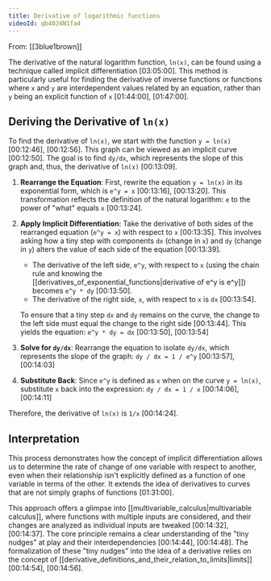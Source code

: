 ```yaml
---
title: Derivative of logarithmic functions
videoId: qb40J4N1fa4
---
```


From: [[3blue1brown]] <br/> 

The derivative of the natural logarithm function, `ln(x)`, can be found using a technique called implicit differentiation <a class="yt-timestamp" data-t="03:05:00">[03:05:00]</a>. This method is particularly useful for finding the derivative of inverse functions or functions where `x` and `y` are interdependent values related by an equation, rather than `y` being an explicit function of `x` <a class="yt-timestamp" data-t="01:44:00">[01:44:00]</a>, <a class="yt-timestamp" data-t="01:47:00">[01:47:00]</a>.

## Deriving the Derivative of `ln(x)`

To find the derivative of `ln(x)`, we start with the function `y = ln(x)` <a class="yt-timestamp" data-t="00:12:46">[00:12:46]</a>, <a class="yt-timestamp" data-t="00:12:56">[00:12:56]</a>. This graph can be viewed as an implicit curve <a class="yt-timestamp" data-t="00:12:50">[00:12:50]</a>. The goal is to find `dy/dx`, which represents the slope of this graph and, thus, the derivative of `ln(x)` <a class="yt-timestamp" data-t="00:13:09">[00:13:09]</a>.

1.  **Rearrange the Equation**: First, rewrite the equation `y = ln(x)` in its exponential form, which is `e^y = x` <a class="yt-timestamp" data-t="00:13:16">[00:13:16]</a>, <a class="yt-timestamp" data-t="00:13:20">[00:13:20]</a>. This transformation reflects the definition of the natural logarithm: `e` to the power of "what" equals `x` <a class="yt-timestamp" data-t="00:13:24">[00:13:24]</a>.

2.  **Apply Implicit Differentiation**: Take the derivative of both sides of the rearranged equation (`e^y = x`) with respect to `x` <a class="yt-timestamp" data-t="00:13:35">[00:13:35]</a>. This involves asking how a tiny step with components `dx` (change in `x`) and `dy` (change in `y`) alters the value of each side of the equation <a class="yt-timestamp" data-t="00:13:39">[00:13:39]</a>.
    *   The derivative of the left side, `e^y`, with respect to `x` (using the chain rule and knowing the [[derivatives_of_exponential_functions|derivative of e^y is e^y]]) becomes `e^y * dy` <a class="yt-timestamp" data-t="00:13:50">[00:13:50]</a>.
    *   The derivative of the right side, `x`, with respect to `x` is `dx` <a class="yt-timestamp" data-t="00:13:54">[00:13:54]</a>.

    To ensure that a tiny step `dx` and `dy` remains on the curve, the change to the left side must equal the change to the right side <a class="yt-timestamp" data-t="00:13:44">[00:13:44]</a>. This yields the equation:
    `e^y * dy = dx` <a class="yt-timestamp" data-t="00:13:50">[00:13:50]</a>, <a class="yt-timestamp" data-t="00:13:54">[00:13:54]</a>

3.  **Solve for `dy/dx`**: Rearrange the equation to isolate `dy/dx`, which represents the slope of the graph:
    `dy / dx = 1 / e^y` <a class="yt-timestamp" data-t="00:13:57">[00:13:57]</a>, <a class="yt-timestamp" data-t="00:14:03">[00:14:03]</a>

4.  **Substitute Back**: Since `e^y` is defined as `x` when on the curve `y = ln(x)`, substitute `x` back into the expression:
    `dy / dx = 1 / x` <a class="yt-timestamp" data-t="00:14:06">[00:14:06]</a>, <a class="yt-timestamp" data-t="00:14:11">[00:14:11]</a>

Therefore, the derivative of `ln(x)` is `1/x` <a class="yt-timestamp" data-t="00:14:24">[00:14:24]</a>.

## Interpretation

This process demonstrates how the concept of implicit differentiation allows us to determine the rate of change of one variable with respect to another, even when their relationship isn't explicitly defined as a function of one variable in terms of the other. It extends the idea of derivatives to curves that are not simply graphs of functions <a class="yt-timestamp" data-t="01:31:00">[01:31:00]</a>.

This approach offers a glimpse into [[multivariable_calculus|multivariable calculus]], where functions with multiple inputs are considered, and their changes are analyzed as individual inputs are tweaked <a class="yt-timestamp" data-t="00:14:32">[00:14:32]</a>, <a class="yt-timestamp" data-t="00:14:37">[00:14:37]</a>. The core principle remains a clear understanding of the "tiny nudges" at play and their interdependencies <a class="yt-timestamp" data-t="00:14:44">[00:14:44]</a>, <a class="yt-timestamp" data-t="00:14:48">[00:14:48]</a>. The formalization of these "tiny nudges" into the idea of a derivative relies on the concept of [[derivative_definitions_and_their_relation_to_limits|limits]] <a class="yt-timestamp" data-t="00:14:54">[00:14:54]</a>, <a class="yt-timestamp" data-t="00:14:56">[00:14:56]</a>.